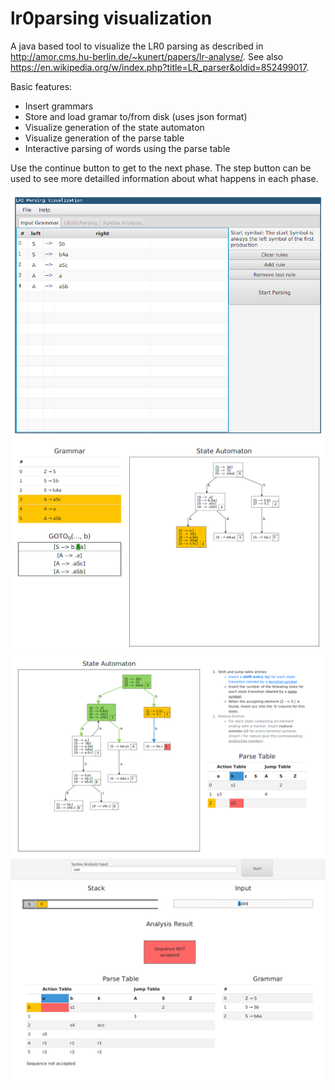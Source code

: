 # lr0parsing visualization

A java based tool to visualize the LR0 parsing as described in http://amor.cms.hu-berlin.de/~kunert/papers/lr-analyse/.
See also https://en.wikipedia.org/w/index.php?title=LR_parser&oldid=852499017.

Basic features:

* Insert grammars
* Store and load gramar to/from disk (uses json format)
* Visualize generation of the state automaton
* Visualize generation of the parse table
* Interactive parsing of words using the parse table

Use the continue button to get to the next phase. The step button can be used to see more detailled information about what happens in each phase.

![Screenshot 1](/img/screenshot.png "Screenshot 1")
![Screenshot 2](/img/screenshot2.png "Screenshot 2")
![Screenshot 3](/img/screenshot3.png "Screenshot 3")
![Screenshot 4](/img/screenshot4.png "Screenshot 4")
